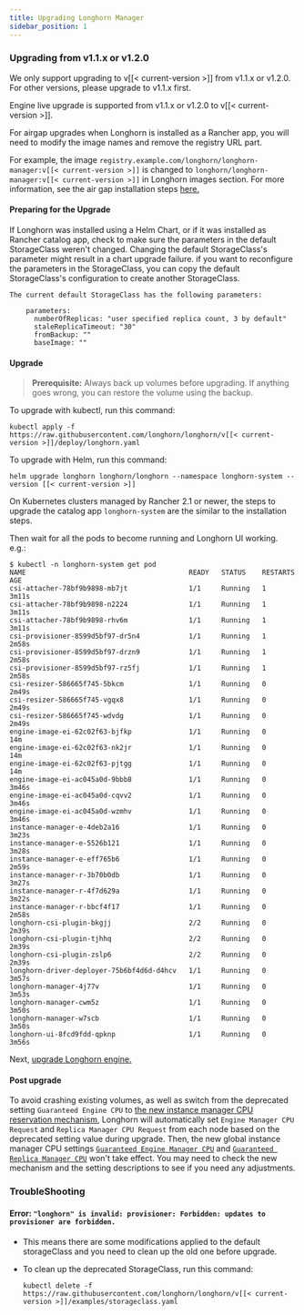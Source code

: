 ```yaml
---
title: Upgrading Longhorn Manager
sidebar_position: 1
---
```


### Upgrading from v1.1.x or v1.2.0

We only support upgrading to v[[< current-version >]] from v1.1.x or v1.2.0. For other versions, please upgrade to v1.1.x first.

Engine live upgrade is supported from v1.1.x or v1.2.0 to v[[< current-version >]].

For airgap upgrades when Longhorn is installed as a Rancher app, you will need to modify the image names and remove the registry URL part.

For example, the image `registry.example.com/longhorn/longhorn-manager:v[[< current-version >]]` is changed to `longhorn/longhorn-manager:v[[< current-version >]]` in Longhorn images section. For more information, see the air gap installation steps [here.](../../advanced-resources/deploy/airgap#using-a-rancher-app)

#### Preparing for the Upgrade

If Longhorn was installed using a Helm Chart, or if it was installed as Rancher catalog app, check to make sure the parameters in the default StorageClass weren't changed. Changing the default StorageClass's parameter might result in a chart upgrade failure. if you want to reconfigure the parameters in the StorageClass, you can copy the default StorageClass's configuration to create another StorageClass.

    The current default StorageClass has the following parameters:

        parameters:
          numberOfReplicas: "user specified replica count, 3 by default"
          staleReplicaTimeout: "30"
          fromBackup: ""
          baseImage: ""

#### Upgrade

> **Prerequisite:** Always back up volumes before upgrading. If anything goes wrong, you can restore the volume using the backup.

To upgrade with kubectl, run this command:

```
kubectl apply -f https://raw.githubusercontent.com/longhorn/longhorn/v[[< current-version >]]/deploy/longhorn.yaml
```

To upgrade with Helm, run this command:

```
helm upgrade longhorn longhorn/longhorn --namespace longhorn-system --version [[< current-version >]]
```

On Kubernetes clusters managed by Rancher 2.1 or newer, the steps to upgrade the catalog app `longhorn-system` are the similar to the installation steps.

Then wait for all the pods to become running and Longhorn UI working. e.g.:

```
$ kubectl -n longhorn-system get pod
NAME                                        READY   STATUS    RESTARTS   AGE
csi-attacher-78bf9b9898-mb7jt               1/1     Running   1          3m11s
csi-attacher-78bf9b9898-n2224               1/1     Running   1          3m11s
csi-attacher-78bf9b9898-rhv6m               1/1     Running   1          3m11s
csi-provisioner-8599d5bf97-dr5n4            1/1     Running   1          2m58s
csi-provisioner-8599d5bf97-drzn9            1/1     Running   1          2m58s
csi-provisioner-8599d5bf97-rz5fj            1/1     Running   1          2m58s
csi-resizer-586665f745-5bkcm                1/1     Running   0          2m49s
csi-resizer-586665f745-vgqx8                1/1     Running   0          2m49s
csi-resizer-586665f745-wdvdg                1/1     Running   0          2m49s
engine-image-ei-62c02f63-bjfkp              1/1     Running   0          14m
engine-image-ei-62c02f63-nk2jr              1/1     Running   0          14m
engine-image-ei-62c02f63-pjtgg              1/1     Running   0          14m
engine-image-ei-ac045a0d-9bbb8              1/1     Running   0          3m46s
engine-image-ei-ac045a0d-cqvv2              1/1     Running   0          3m46s
engine-image-ei-ac045a0d-wzmhv              1/1     Running   0          3m46s
instance-manager-e-4deb2a16                 1/1     Running   0          3m23s
instance-manager-e-5526b121                 1/1     Running   0          3m28s
instance-manager-e-eff765b6                 1/1     Running   0          2m59s
instance-manager-r-3b70b0db                 1/1     Running   0          3m27s
instance-manager-r-4f7d629a                 1/1     Running   0          3m22s
instance-manager-r-bbcf4f17                 1/1     Running   0          2m58s
longhorn-csi-plugin-bkgjj                   2/2     Running   0          2m39s
longhorn-csi-plugin-tjhhq                   2/2     Running   0          2m39s
longhorn-csi-plugin-zslp6                   2/2     Running   0          2m39s
longhorn-driver-deployer-75b6bf4d6d-d4hcv   1/1     Running   0          3m57s
longhorn-manager-4j77v                      1/1     Running   0          3m53s
longhorn-manager-cwm5z                      1/1     Running   0          3m50s
longhorn-manager-w7scb                      1/1     Running   0          3m50s
longhorn-ui-8fcd9fdd-qpknp                  1/1     Running   0          3m56s
```

Next, [upgrade Longhorn engine.](./upgrade-engine)

#### Post upgrade

To avoid crashing existing volumes, as well as switch from the deprecated setting `Guaranteed Engine CPU` to [the new instance manager CPU reservation mechanism](../../best-practices/#guaranteed-instance-manager-cpu), Longhorn will automatically set `Engine Manager CPU Request` and `Replica Manager CPU Request` from each node based on the deprecated setting value during upgrade. Then, the new global instance manager CPU settings [`Guaranteed Engine Manager CPU`](../../references/settings/#guaranteed-engine-manager-cpu) and [`Guaranteed Replica Manager CPU`](../../references/settings#guaranteed-replica-manager-cpu) won't take effect.
You may need to check the new mechanism and the setting descriptions to see if you need any adjustments.

### TroubleShooting
#### Error: `"longhorn" is invalid: provisioner: Forbidden: updates to provisioner are forbidden.`
- This means there are some modifications applied to the default storageClass and you need to clean up the old one before upgrade.

- To clean up the deprecated StorageClass, run this command:
    ```
    kubectl delete -f https://raw.githubusercontent.com/longhorn/longhorn/v[[< current-version >]]/examples/storageclass.yaml
    ```

